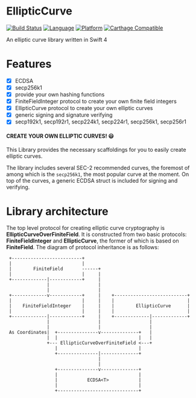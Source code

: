 # EllipticCurve

[![Build Status](https://travis-ci.org/mryu87/EllipticCurve.svg?branch=master)](https://travis-ci.org/mryu87/EllipticCurve)
[![Language](https://img.shields.io/badge/swift-4-orange.svg)](https://swift.org)
[![Platform](https://img.shields.io/badge/platform-ios%20|%20macos-lightgrey.svg)](https://github.com/mryu87/EllipticCurve)
[![Carthage Compatible](https://img.shields.io/badge/Carthage-compatible-green.svg?style=flat)](https://github.com/Carthage/Carthage)


An elliptic curve library written in Swift 4

# Features

- [x] ECDSA
- [x] secp256k1
- [x] provide your own hashing functions
- [x] FiniteFieldInteger protocol to create your own finite field integers
- [x] EllipticCurve protocol to create your own elliptic curves
- [x] generic signing and signature verifying
- [x] secp192k1, secp192r1, secp224k1, secp224r1, secp256k1, secp256r1

#### CREATE YOUR OWN ELLIPTIC CURVES! :smiley:

This Library provides the necessary scaffoldings for you 
to easily create elliptic curves. 

The library includes several SEC-2 recommended curves,
the foremost of among which is the `secp256k1`, the most
popular curve at the moment. On top of the curves, a generic 
ECDSA struct is included for signing and verifying.

# Library architecture 

The top level protocol for creating elliptic curve 
cryptography is **EllipticCurveOverFiniteField**. It is constructed from two basic protocols: **FiniteFieldInteger**
and **EllipticCurve**, the former of which is based on **FiniteField**. The diagram of protocol inheritance is as follows:

~~~~
 +--------------------------+                                       
 |                          |                                       
 |        FiniteField       ------+                                 
 |                          |     |                                 
 +-------------|------------+     |                                 
               |                  |                                 
               |                  |                                 
 +-------------v------------+     |    +---------------------------+
 |                          |     |    |                           |
 |    FiniteFieldInteger    |     |    |        EllipticCurve      |
 |                          |     |    |                           |
 +-------------|------------+     |    +-------------|-------------+
               |                  |                  |              
               |                  |                  |              
 As Coordinates|  +---------------v--------------+   |              
               |  |                              |   |              
               +--- EllipticCurveOverFiniteField <---+              
                  |                              |                  
                  +---------------|--------------+                  
                                  |                                 
                                  |                                 
                  +---------------v--------------+                  
                  |                              |                  
                  |           ECDSA<T>           |                  
                  |                              |                  
                  +------------------------------+                                
~~~~
